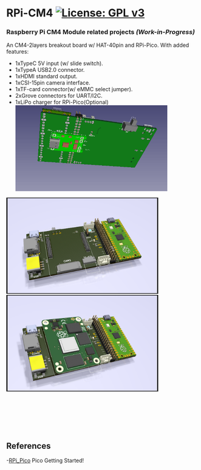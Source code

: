 # RPi-CM4 [![License: GPL v3](https://img.shields.io/badge/License-GPLv3-blue.svg)](https://www.gnu.org/licenses/gpl-3.0)<br>
### Raspberry Pi CM4 Module related projects _(Work-in-Progress)_<br>

 
An CM4-2layers breakout board w/ HAT-40pin and RPi-Pico.
With added features:
 - 1xTypeC 5V input (w/ slide switch).
 - 1xTypeA USB2.0 connector.
 - 1xHDMI standard output.
 - 1xCSI-15pin camera interface.
 - 1xTF-card connector(w/ eMMC select jumper).
 - 2xGrove connectors for UART/I2C.
 - 1xLiPo charger for RPi-Pico(Optional)<br>
   <img src="pic/CM4_2Layer0306.gif" width=400><br>

<img src="pic/CM4_2Layer0306Wo.png" width=400><img src="pic/CM4_2Layer0306.png" width=400> <br>
<br>
<br>

<br>
<br>
<br>

## References <br>
  -[RPi_Pico](https://www.raspberrypi.org/documentation/pico/getting-started/) Pico Getting Started!<br>
  
